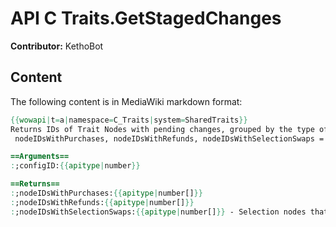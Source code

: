 # API C Traits.GetStagedChanges

**Contributor:** KethoBot

## Content

The following content is in MediaWiki markdown format:

```mediawiki
{{wowapi|t=a|namespace=C_Traits|system=SharedTraits}}
Returns IDs of Trait Nodes with pending changes, grouped by the type of change; Returns nothing if there are no pending changes
 nodeIDsWithPurchases, nodeIDsWithRefunds, nodeIDsWithSelectionSwaps = C_Traits.GetStagedChanges(configID)

==Arguments==
:;configID:{{apitype|number}}

==Returns==
:;nodeIDsWithPurchases:{{apitype|number[]}}
:;nodeIDsWithRefunds:{{apitype|number[]}}
:;nodeIDsWithSelectionSwaps:{{apitype|number[]}} - Selection nodes that had a previously committed selected entry, and now have a different selected entry pending
```